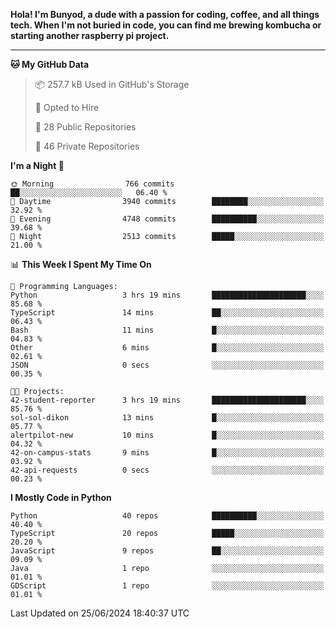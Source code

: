 <p>
<b>Hola! I'm Bunyod, a dude with a passion for coding, coffee, and all things tech. When I'm not buried in code, you can find me brewing kombucha or starting another raspberry pi project.</b>
</p>

---

<!--START_SECTION:waka-->
**🐱 My GitHub Data** 

> 📦 257.7 kB Used in GitHub's Storage 
 > 
> 💼 Opted to Hire
 > 
> 📜 28 Public Repositories 
 > 
> 🔑 46 Private Repositories 
 > 
**I'm a Night 🦉** 

```text
🌞 Morning                766 commits         ██░░░░░░░░░░░░░░░░░░░░░░░   06.40 % 
🌆 Daytime                3940 commits        ████████░░░░░░░░░░░░░░░░░   32.92 % 
🌃 Evening                4748 commits        ██████████░░░░░░░░░░░░░░░   39.68 % 
🌙 Night                  2513 commits        █████░░░░░░░░░░░░░░░░░░░░   21.00 % 
```


📊 **This Week I Spent My Time On** 

```text
💬 Programming Languages: 
Python                   3 hrs 19 mins       █████████████████████░░░░   85.68 % 
TypeScript               14 mins             ██░░░░░░░░░░░░░░░░░░░░░░░   06.43 % 
Bash                     11 mins             █░░░░░░░░░░░░░░░░░░░░░░░░   04.83 % 
Other                    6 mins              █░░░░░░░░░░░░░░░░░░░░░░░░   02.61 % 
JSON                     0 secs              ░░░░░░░░░░░░░░░░░░░░░░░░░   00.35 % 

🐱‍💻 Projects: 
42-student-reporter      3 hrs 19 mins       █████████████████████░░░░   85.76 % 
sol-sol-dikon            13 mins             █░░░░░░░░░░░░░░░░░░░░░░░░   05.77 % 
alertpilot-new           10 mins             █░░░░░░░░░░░░░░░░░░░░░░░░   04.32 % 
42-on-campus-stats       9 mins              █░░░░░░░░░░░░░░░░░░░░░░░░   03.92 % 
42-api-requests          0 secs              ░░░░░░░░░░░░░░░░░░░░░░░░░   00.23 % 
```

**I Mostly Code in Python** 

```text
Python                   40 repos            ██████████░░░░░░░░░░░░░░░   40.40 % 
TypeScript               20 repos            █████░░░░░░░░░░░░░░░░░░░░   20.20 % 
JavaScript               9 repos             ██░░░░░░░░░░░░░░░░░░░░░░░   09.09 % 
Java                     1 repo              ░░░░░░░░░░░░░░░░░░░░░░░░░   01.01 % 
GDScript                 1 repo              ░░░░░░░░░░░░░░░░░░░░░░░░░   01.01 % 
```




 Last Updated on 25/06/2024 18:40:37 UTC
<!--END_SECTION:waka-->
